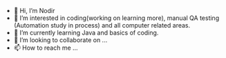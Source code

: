 - 👋 Hi, I’m Nodir
- 👀 I’m interested in coding(working on learning more), manual QA testing (Automation study in process) and all computer related areas.
- 🌱 I’m currently learning Java and basics of coding.
- 💞️ I’m looking to collaborate on ...
- 📫 How to reach me ...

<!---
kuchkak88/kuchkak88 is a ✨ special ✨ repository because its `README.md` (this file) appears on your GitHub profile.
You can click the Preview link to take a look at your changes.
--->
